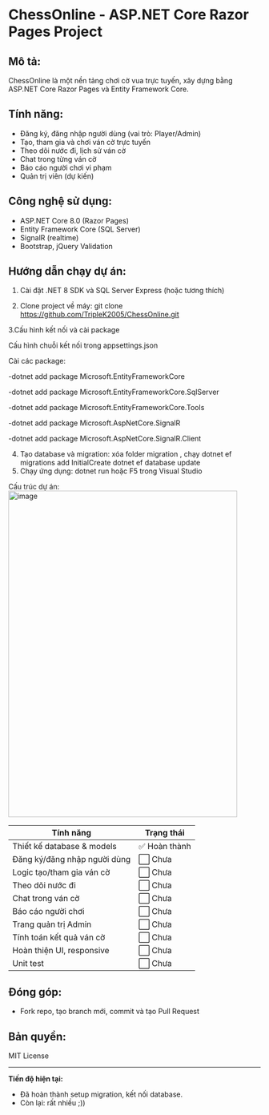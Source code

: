 ChessOnline - ASP.NET Core Razor Pages Project
==============================================

Mô tả:
-------
ChessOnline là một nền tảng chơi cờ vua trực tuyến, xây dựng bằng ASP.NET Core Razor Pages và Entity Framework Core.

Tính năng:
----------
- Đăng ký, đăng nhập người dùng (vai trò: Player/Admin)
- Tạo, tham gia và chơi ván cờ trực tuyến
- Theo dõi nước đi, lịch sử ván cờ
- Chat trong từng ván cờ
- Báo cáo người chơi vi phạm
- Quản trị viên (dự kiến)

Công nghệ sử dụng:
------------------
- ASP.NET Core 8.0 (Razor Pages)
- Entity Framework Core (SQL Server)
- SignalR (realtime)
- Bootstrap, jQuery Validation

Hướng dẫn chạy dự án:
---------------------
1. Cài đặt .NET 8 SDK và SQL Server Express (hoặc tương thích)

2. Clone project về máy:
   git clone https://github.com/TripleK2005/ChessOnline.git
   
3.Cấu hình kết nối và cài package

Cấu hình chuỗi kết nối trong appsettings.json

Cài các package:

-dotnet add package Microsoft.EntityFrameworkCore

-dotnet add package Microsoft.EntityFrameworkCore.SqlServer

-dotnet add package Microsoft.EntityFrameworkCore.Tools

-dotnet add package Microsoft.AspNetCore.SignalR

-dotnet add package Microsoft.AspNetCore.SignalR.Client


4. Tạo database và migration:
   xóa folder migration , chạy
   dotnet ef migrations add InitialCreate
   dotnet ef database update
5. Chạy ứng dụng:
   dotnet run
   hoặc F5 trong Visual Studio

Cấu trúc dự án:
<img width="457" height="652" alt="image" src="https://github.com/user-attachments/assets/697d79c1-cd78-481c-8795-d00ccc47487b" />


| Tính năng                    | Trạng thái   |
| ---------------------------- | ------------ |
| Thiết kế database & models   | ✅ Hoàn thành |
| Đăng ký/đăng nhập người dùng | ⬜ Chưa       |
| Logic tạo/tham gia ván cờ    | ⬜ Chưa       |
| Theo dõi nước đi             | ⬜ Chưa       |
| Chat trong ván cờ            | ⬜ Chưa       |
| Báo cáo người chơi           | ⬜ Chưa       |
| Trang quản trị Admin         | ⬜ Chưa       |
| Tính toán kết quả ván cờ     | ⬜ Chưa       |
| Hoàn thiện UI, responsive    | ⬜ Chưa       |
| Unit test                    | ⬜ Chưa       |


Đóng góp:
---------
- Fork repo, tạo branch mới, commit và tạo Pull Request

Bản quyền:
----------
MIT License

---

**Tiến độ hiện tại:**  
- Đã hoàn thành setup migration, kết nối database.
- Còn lại: rất nhiều ;))



